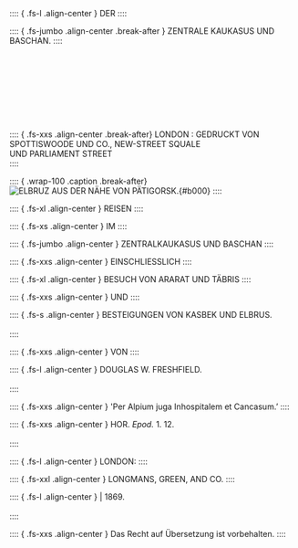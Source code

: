 <br /><br /><br /><br /><br /><br /><br />

:::: { .fs-l .align-center }
DER
::::

:::: { .fs-jumbo .align-center .break-after }
ZENTRALE KAUKASUS UND BASCHAN.
::::

<br /><br /><br /><br /><br /><br /><br />

:::: { .fs-xxs .align-center .break-after}
LONDON : GEDRUCKT VON<br />
SPOTTISWOODE UND CO., NEW-STREET SQUALE<br />
UND PARLIAMENT STREET<br />
::::


:::: { .wrap-100 .caption .break-after}
![ELBRUZ AUS DER NÄHE VON PÄTIGORSK.](The_Central_Caucasus_and_Bashan_0000.jpg "ELBRUZ AUS DER NÄHE VON PÄTIGORSK."){#b000}
::::


:::: { .fs-xl .align-center }
REISEN
::::

:::: { .fs-xs .align-center }
IM
::::

:::: { .fs-jumbo .align-center  }
ZENTRALKAUKASUS UND BASCHAN
::::

:::: { .fs-xxs .align-center }
EINSCHLIESSLICH 
::::

:::: { .fs-xl .align-center }
BESUCH VON ARARAT UND TÄBRIS
::::

:::: { .fs-xxs .align-center }
UND
::::

:::: { .fs-s .align-center }
BESTEIGUNGEN VON KASBEK UND ELBRUS.<br /><br />
::::

:::: { .fs-xxs .align-center }
VON
::::

:::: { .fs-l .align-center }
DOUGLAS W. FRESHFIELD.<br /><br />
::::

:::: { .fs-xxs .align-center }
'Per Alpium juga Inhospitalem et Cancasum.’
::::

:::: { .fs-xxs .align-center }
HOR. *Epod.* 1. 12.<br /><br />
::::

:::: { .fs-l .align-center }
LONDON:
::::

:::: { .fs-xxl .align-center }
LONGMANS, GREEN, AND CO.
::::

:::: { .fs-l .align-center }
| 1869.<br /><br />
::::

:::: { .fs-xxs .align-center }
Das Recht auf Übersetzung ist vorbehalten.
::::